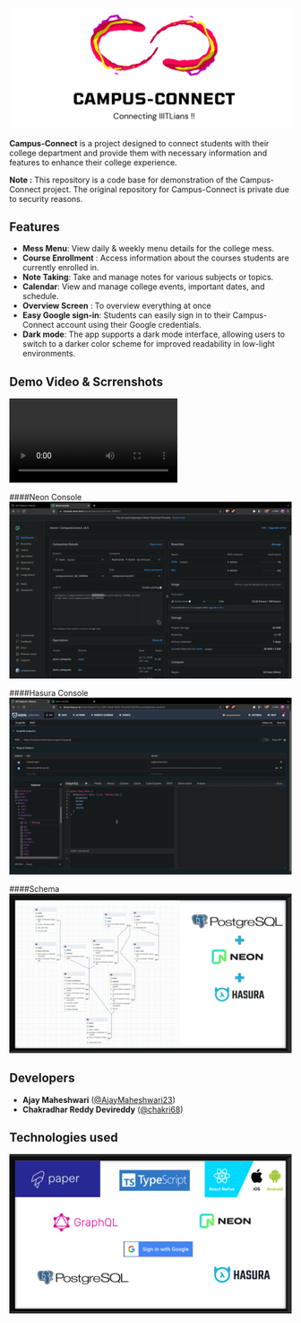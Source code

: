 ![logo](./assets_readme/logo.png)


**Campus-Connect** is a project designed to connect students with their college department and provide them with necessary information and features to enhance their college experience.

**Note :** This repository is a code base for demonstration of the Campus-Connect project. The original repository for Campus-Connect is private due to security reasons.


## Features

- **Mess Menu**: View daily & weekly menu details for the college mess.
- **Course Enrollment** : Access information about the courses students are currently enrolled in.
- **Note Taking**: Take and manage notes for various subjects or topics.
- **Calendar**: View and manage college events, important dates, and schedule.
- **Overview Screen** : To overview everything at once 
- **Easy Google sign-in**: Students can easily sign in to their Campus-Connect account using their Google credentials.
- **Dark mode**: The app supports a dark mode interface, allowing users to switch to a darker color scheme for improved readability in low-light environments.


## Demo Video & Scrrenshots 

![Demo Video](./assets_readme/recording.mov)

####Neon Console
![Neon Console](./assets_readme/neon.png)

####Hasura Console
![Hasura Console](./assets_readme/hasura.png)

####Schema
![Schema Image](./assets_readme/schema.png)


## Developers

- **Ajay Maheshwari** ([@AjayMaheshwari23](https://github.com/AjayMaheshwari23))
- **Chakradhar Reddy Devireddy** ([@chakri68](https://github.com/chakri68))


## Technologies used 

![Technologies USed](./assets_readme/tech.png)
